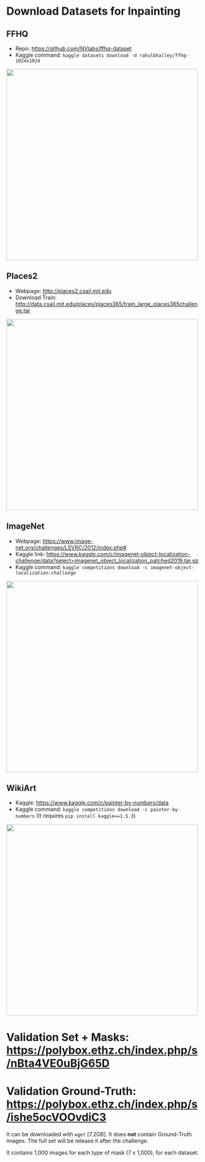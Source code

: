 # Download Datasets for Inpainting

## FFHQ 

- Repo: https://github.com/NVlabs/ffhq-dataset
- Kaggle command: `kaggle datasets download -d rahulbhalley/ffhq-1024x1024`

<img src="https://github.com/NVlabs/ffhq-dataset/blob/master/ffhq-teaser.png" width=500/>

## Places2

- Webpage: http://places2.csail.mit.edu
- Download Train: http://data.csail.mit.edu/places/places365/train_large_places365challenge.tar

<img src="http://places2.csail.mit.edu/imgs/places2_collage_black.jpg" width=500/>

## ImageNet

- Webpage: https://www.image-net.org/challenges/LSVRC/2012/index.php#
- Kaggle link: https://www.kaggle.com/c/imagenet-object-localization-challenge/data?select=imagenet_object_localization_patched2019.tar.gz
- Kaggle command: `kaggle competitions download -c imagenet-object-localization-challenge`

<img src="https://cs.stanford.edu/people/karpathy/cnnembed/cnn_embed_full_1k.jpg" width=500/>

## WikiArt

- Kaggle: https://www.kaggle.com/c/painter-by-numbers/data
- Kaggle command: `kaggle competitions download -c painter-by-numbers` (It requires `pip install kaggle==1.5.3`)

<img src="https://miro.medium.com/max/1400/0*jJX7bymBZPNoN0qk" width=500/>

# Validation Set + Masks: https://polybox.ethz.ch/index.php/s/nBta4VE0uBjG65D
# Validation Ground-Truth: https://polybox.ethz.ch/index.php/s/ishe5ocVOOvdiC3

It can be downloaded with `wget` [7.2GB]. It does **not** contain Ground-Truth images. The full set will be release it after the challenge.

It contains 1,000 images for each type of mask (7 x 1,000), for each dataset.
